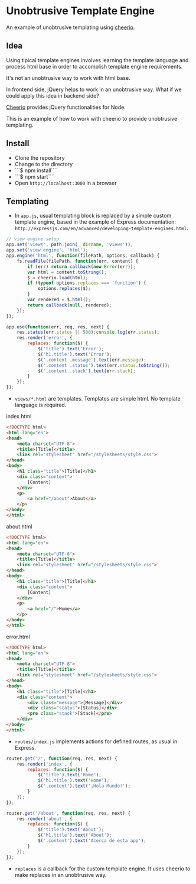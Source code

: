 # Unobtrusive Template Engine
An example of unobtrusive templating using [cheerio](https://github.com/cheeriojs/cheerio).

## Idea
Using tipical template engines involves learning the template language and process html base in order to accomplish template engine requirements.

It's not an unobtrusive way to work with html base.

In frontend side, jQuery helps to work in an unobtrusive way. What if we could apply this idea in backend side?

[Cheerio](https://github.com/cheeriojs/cheerio) provides jQuery functionalities for Node.

This is an example of how to work with cheerio to provide unobtrusive templating.

## Install
- Clone the repository
- Change to the directory
- ```$ npm install````
- ```$ npm start````
- Open ```http://localhost:3000``` in a browser

## Templating
- In ```app.js```, usual templating block is replaced by a simple custom template engine, based in the example of Express documentation: ```http://expressjs.com/en/advanced/developing-template-engines.html```.

```javascript
// view engine setup
app.set('views', path.join(__dirname, 'views'));
app.set('view engine', 'html');
app.engine('html', function(filePath, options, callback) {
    fs.readFile(filePath, function(err, content) {
        if (err) return callback(new Error(err));
        var html = content.toString();
        $ = cheerio.load(html);
        if (typeof options.replaces === 'function') {
            options.replaces($);
        }
        var rendered = $.html();
        return callback(null, rendered);
    });
});

app.use(function(err, req, res, next) {
    res.status(err.status || 500);console.log(err.status);
    res.render('error', {
        replaces: function($) {
            $('title').text('Error');
            $('h1.title').text('Error');
            $('.content .message').text(err.message);
            $('.content .status').text(err.status.toString());
            $('.content .stack').text(err.stack);
        }
    });
});
```

- ```views/*.html``` are templates. Templates are simple html. No template language is required.

index.html
```html
<!DOCTYPE html>
<html lang="en">
<head>
    <meta charset="UTF-8">
    <title>[Title]</title>
    <link rel="stylesheet" href="/stylesheets/style.css">
</head>
<body>
    <h1 class="title">[Title]</h1>
    <div class="content">
        [Content]
    </div>
    <p>
        <a href="/about">About</a>
    </p>
</body>
</html>
```

about.html
```html
<!DOCTYPE html>
<html lang="en">
<head>
    <meta charset="UTF-8">
    <title>[Title]</title>
    <link rel="stylesheet" href="/stylesheets/style.css">
</head>
<body>
    <h1 class="title">[Title]</h1>
    <div class="content">
        [Content]
    </div>
    <p>
        <a href="/">Home</a>
    </p>
</body>
</html>
```

error.html
```html
<!DOCTYPE html>
<html lang="en">
<head>
    <meta charset="UTF-8">
    <title>[Title]</title>
    <link rel="stylesheet" href="/stylesheets/style.css">
</head>
<body>
    <h1 class="title">[Title]</h1>
    <div class="content">
        <div class="message">[Message]</div>
        <div class="status">[Status]</div>
        <pre class="stack">[Stack]</pre>
    </div>
</body>
</html>
```


- ```routes/index.js``` implements actions for defined routes, as usual in Express.

```javascript
router.get('/', function(req, res, next) {
    res.render('index', {
        replaces: function($) {
            $('title').text('Home');
            $('h1.title').text('Home');
            $('.content').text('¡Hola Mundo!');
        }
    });
});

router.get('/about', function(req, res, next) {
    res.render('about', {
        replaces: function($) {
            $('title').text('About');
            $('h1.title').text('About');
            $('.content').text('Acerca de esta app');
        }
    });
});
```

- ```replaces``` is a callback for the custom template engine. It uses cheerio to make replaces in an unobtrusive way.
